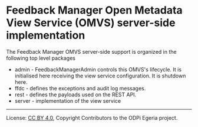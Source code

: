 <!-- SPDX-License-Identifier: CC-BY-4.0 -->
<!-- Copyright Contributors to the ODPi Egeria project. -->

# Feedback Manager Open Metadata View Service (OMVS) server-side implementation

The Feedback Manager OMVS server-side support is organized in the following top level packages 

* admin -  FeedbackManagerAdmin controls this OMVS's lifecycle. It is initialised here receiving the view service configuration. It is shutdown here.
* ffdc - defines the exceptions and audit log messages.
* rest - defines the payloads used on the REST API.
* server - implementation of the view service

----
License: [CC BY 4.0](https://creativecommons.org/licenses/by/4.0/),
Copyright Contributors to the ODPi Egeria project.
